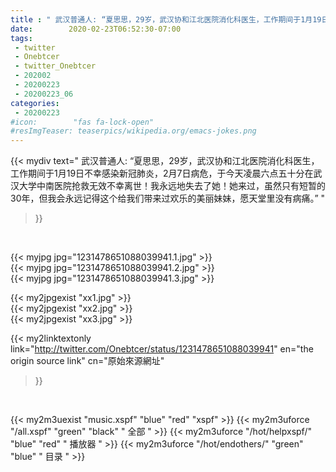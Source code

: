 ```yaml
---
title : " 武汉普通人: “夏思思，29岁，武汉协和江北医院消化科医生，工作期间于1月19日不幸感染新冠肺炎，2月7日病危，于今天凌晨六点五十分在武汉大学中南医院抢救无效不幸离世！我永远地失去了她！她来过，虽然只有短暂的30年，但我会永远记得这个给我们带来过欢乐的美丽妹妹，愿天堂里没有病痛。”  "
date:        2020-02-23T06:52:30-07:00
tags:
 - twitter
 - Onebtcer
 - twitter_Onebtcer
 - 202002
 - 20200223
 - 20200223_06
categories:
 - 20200223
#icon:        "fas fa-lock-open"
#resImgTeaser: teaserpics/wikipedia.org/emacs-jokes.png
---
```


{{< mydiv text=" 武汉普通人: “夏思思，29岁，武汉协和江北医院消化科医生，工作期间于1月19日不幸感染新冠肺炎，2月7日病危，于今天凌晨六点五十分在武汉大学中南医院抢救无效不幸离世！我永远地失去了她！她来过，虽然只有短暂的30年，但我会永远记得这个给我们带来过欢乐的美丽妹妹，愿天堂里没有病痛。”  "
>}}
<br>


 {{< myjpg jpg="1231478651088039941.1.jpg" >}}<br>  {{< myjpg jpg="1231478651088039941.2.jpg" >}}<br>  {{< myjpg jpg="1231478651088039941.3.jpg" >}}<br> 

{{< my2jpgexist "xx1.jpg" >}}<br>
{{< my2jpgexist "xx2.jpg" >}}<br>
{{< my2jpgexist "xx3.jpg" >}}<br>


{{< my2linktextonly link="http://twitter.com/Onebtcer/status/1231478651088039941"
en="the origin source link" cn="原始來源網址"
>}}


<br>

{{< my2m3uexist "music.xspf"        "blue"   "red"    "xspf" >}} {{< my2m3uforce "/all.xspf"         "green"  "black"  " 全部 " >}} {{< my2m3uforce "/hot/helpxspf/"    "blue"   "red"    " 播放器 " >}} {{< my2m3uforce "/hot/endothers/"   "green"  "blue"   " 目录 " >}} 
